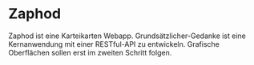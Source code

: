 # Zaphod
Zaphod ist eine Karteikarten Webapp. Grundsätzlicher-Gedanke ist eine Kernanwendung mit einer RESTful-API zu entwickeln. Grafische Oberflächen sollen erst im zweiten Schritt folgen.